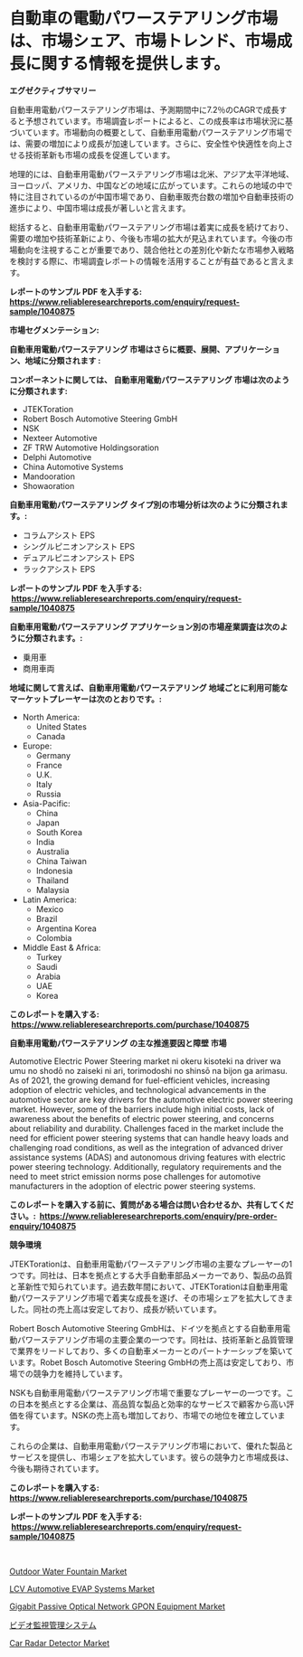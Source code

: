 <p><h1>自動車の電動パワーステアリング市場は、市場シェア、市場トレンド、市場成長に関する情報を提供します。</h1></p><p><strong>エグゼクティブサマリー</strong></p>
<p><p>自動車用電動パワーステアリング市場は、予測期間中に7.2％のCAGRで成長すると予想されています。市場調査レポートによると、この成長率は市場状況に基づいています。市場動向の概要として、自動車用電動パワーステアリング市場では、需要の増加により成長が加速しています。さらに、安全性や快適性を向上させる技術革新も市場の成長を促進しています。</p><p>地理的には、自動車用電動パワーステアリング市場は北米、アジア太平洋地域、ヨーロッパ、アメリカ、中国などの地域に広がっています。これらの地域の中で特に注目されているのが中国市場であり、自動車販売台数の増加や自動車技術の進歩により、中国市場は成長が著しいと言えます。</p><p>総括すると、自動車用電動パワーステアリング市場は着実に成長を続けており、需要の増加や技術革新により、今後も市場の拡大が見込まれています。今後の市場動向を注視することが重要であり、競合他社との差別化や新たな市場参入戦略を検討する際に、市場調査レポートの情報を活用することが有益であると言えます。</p></p>
<p><strong>レポートのサンプル PDF を入手する: <a href="https://www.reliableresearchreports.com/enquiry/request-sample/1040875">https://www.reliableresearchreports.com/enquiry/request-sample/1040875</a></strong></p>
<p><strong>市場セグメンテーション:</strong></p>
<p><strong> 自動車用電動パワーステアリング 市場はさらに概要、展開、アプリケーション、地域に分類されます :</strong></p>
<p><strong>コンポーネントに関しては、 自動車用電動パワーステアリング 市場は次のように分類されます: &nbsp;</strong></p>
<p><ul><li>JTEKToration</li><li>Robert Bosch Automotive Steering GmbH</li><li>NSK</li><li>Nexteer Automotive</li><li>ZF TRW Automotive Holdingsoration</li><li>Delphi Automotive</li><li>China Automotive Systems</li><li>Mandooration</li><li>Showaoration</li></ul></p>
<p><strong> 自動車用電動パワーステアリング タイプ別の市場分析は次のように分類されます。:</strong></p>
<p><ul><li>コラムアシスト EPS</li><li>シングルピニオンアシスト EPS</li><li>デュアルピニオンアシスト EPS</li><li>ラックアシスト EPS</li></ul></p>
<p><strong>レポートのサンプル PDF を入手する: &nbsp;<a href="https://www.reliableresearchreports.com/enquiry/request-sample/1040875">https://www.reliableresearchreports.com/enquiry/request-sample/1040875</a></strong></p>
<p><strong> 自動車用電動パワーステアリング アプリケーション別の市場産業調査は次のように分類されます。:</strong></p>
<p><ul><li>乗用車</li><li>商用車両</li></ul></p>
<p><strong>地域に関して言えば、自動車用電動パワーステアリング 地域ごとに利用可能なマーケットプレーヤーは次のとおりです。:</strong></p>
<p><ul>
    <li>
        North America:
        <ul>
            <li>United States</li>
            <li>Canada</li>
        </ul>
    </li>
    <li>
        Europe:
        <ul>
            <li>Germany</li>
            <li>France</li>
            <li>U.K.</li>
            <li>Italy</li>
            <li>Russia</li>
        </ul>
    </li>
    <li>
        Asia-Pacific:
        <ul>
            <li>China</li>
            <li>Japan</li>
            <li>South Korea</li>
            <li>India</li>
            <li>Australia</li>
            <li>China Taiwan</li>
            <li>Indonesia</li>
            <li>Thailand</li>
            <li>Malaysia</li>
        </ul>
    </li>
    <li>
        Latin America:
        <ul>
            <li>Mexico</li>
            <li>Brazil</li>
            <li>Argentina Korea</li>
            <li>Colombia</li>
        </ul>
    </li>
    <li>
        Middle East & Africa:
        <ul>
            <li>Turkey</li>
            <li>Saudi</li>
            <li>Arabia</li>
            <li>UAE</li>
            <li>Korea</li>
        </ul>
    </li>
    </ul></p>
<p><strong>このレポートを購入する: &nbsp;<a href="https://www.reliableresearchreports.com/purchase/1040875">https://www.reliableresearchreports.com/purchase/1040875</a></strong></p>
<p><strong>自動車用電動パワーステアリング の主な推進要因と障壁 市場</strong></p>
<p><p>Automotive Electric Power Steering market ni okeru kisoteki na driver wa umu no shodō no zaiseki ni ari, torimodoshi no shinsō na bijon ga arimasu. As of 2021, the growing demand for fuel-efficient vehicles, increasing adoption of electric vehicles, and technological advancements in the automotive sector are key drivers for the automotive electric power steering market. However, some of the barriers include high initial costs, lack of awareness about the benefits of electric power steering, and concerns about reliability and durability. Challenges faced in the market include the need for efficient power steering systems that can handle heavy loads and challenging road conditions, as well as the integration of advanced driver assistance systems (ADAS) and autonomous driving features with electric power steering technology. Additionally, regulatory requirements and the need to meet strict emission norms pose challenges for automotive manufacturers in the adoption of electric power steering systems.</p></p>
<p><strong>このレポートを購入する前に、質問がある場合は問い合わせるか、共有してください。:&nbsp; <a href="https://www.reliableresearchreports.com/enquiry/pre-order-enquiry/1040875">https://www.reliableresearchreports.com/enquiry/pre-order-enquiry/1040875</a></strong></p>
<p><strong>競争環境</strong></p>
<p><p>JTEKTorationは、自動車用電動パワーステアリング市場の主要なプレーヤーの1つです。同社は、日本を拠点とする大手自動車部品メーカーであり、製品の品質と革新性で知られています。過去数年間において、JTEKTorationは自動車用電動パワーステアリング市場で着実な成長を遂げ、その市場シェアを拡大してきました。同社の売上高は安定しており、成長が続いています。</p><p>Robert Bosch Automotive Steering GmbHは、ドイツを拠点とする自動車用電動パワーステアリング市場の主要企業の一つです。同社は、技術革新と品質管理で業界をリードしており、多くの自動車メーカーとのパートナーシップを築いています。Robet Bosch Automotive Steering GmbHの売上高は安定しており、市場での競争力を維持しています。</p><p>NSKも自動車用電動パワーステアリング市場で重要なプレーヤーの一つです。この日本を拠点とする企業は、高品質な製品と効率的なサービスで顧客から高い評価を得ています。NSKの売上高も増加しており、市場での地位を確立しています。</p><p>これらの企業は、自動車用電動パワーステアリング市場において、優れた製品とサービスを提供し、市場シェアを拡大しています。彼らの競争力と市場成長は、今後も期待されています。</p></p>
<p><strong>このレポートを購入する: &nbsp; <a href="https://www.reliableresearchreports.com/purchase/1040875">https://www.reliableresearchreports.com/purchase/1040875</a></strong></p>
<p><strong>レポートのサンプル PDF を入手する: &nbsp;<a href="https://www.reliableresearchreports.com/enquiry/request-sample/1040875">https://www.reliableresearchreports.com/enquiry/request-sample/1040875</a></strong><strong></strong></p>
<p>&nbsp;</p>
<p><p><a href="https://shimmer-gardenia-37a.notion.site/Decoding-the-Outdoor-Water-Fountain-Market-A-Deep-Dive-into-the-Latest-Market-Trends-Market-Segmen-66d947e67ba04db3a717a203720cd0d7">Outdoor Water Fountain Market</a></p><p><a href="https://view.publitas.com/reportprime-1/lcv-automotive-evap-systems-market-furnish-information-about-market-size-market-share-market-dynamics-and-projections-spanning-from-2024-to-2031/">LCV Automotive EVAP Systems Market</a></p><p><a href="https://github.com/pjcfca/Market-Research-Report-List-1/blob/main/gigabit-passive-optical-network-gpon-equipment-market.md">Gigabit Passive Optical Network GPON Equipment Market</a></p><p><a href="https://medium.com/@skylardaniel70/%E3%83%93%E3%83%87%E3%82%AA%E7%9B%A3%E8%A6%96%E7%AE%A1%E7%90%86%E3%82%B7%E3%82%B9%E3%83%86%E3%83%A0%E5%B8%82%E5%A0%B4%E3%83%AC%E3%83%9D%E3%83%BC%E3%83%88%E3%81%AF-%E3%81%93%E3%81%AE%E5%B8%82%E5%A0%B4%E3%81%AE%E6%9C%80%E6%96%B0%E3%81%AE%E3%83%88%E3%83%AC%E3%83%B3%E3%83%89%E3%81%A8%E6%88%90%E9%95%B7%E6%A9%9F%E4%BC%9A%E3%82%92%E6%98%8E%E3%82%89%E3%81%8B%E3%81%AB%E3%81%97%E3%81%A6%E3%81%84%E3%81%BE%E3%81%99-6b7885e82429">ビデオ監視管理システム</a></p><p><a href="https://unruly-ladybug-44b.notion.site/Insights-into-Car-Radar-Detector-Market-Size-Analysing-Market-Share-Trends-and-Growth-from-2024-t-326d1e3821844718a741fe5f18c8000d">Car Radar Detector Market</a></p></p>